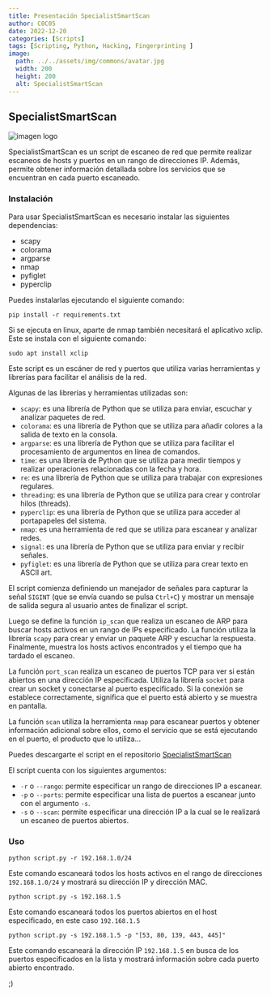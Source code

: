 ```yaml
---
title: Presentación SpecialistSmartScan
author: C0C05
date: 2022-12-20
categories: [Scripts]
tags: [Scripting, Python, Hacking, Fingerprinting ]
image:
  path: ../../assets/img/commons/avatar.jpg
  width: 200
  height: 200
  alt: SpecialistSmartScan
---
```

## SpecialistSmartScan ##

![imagen logo](../../assets/img/commons/Specialist.JPG)

SpecialistSmartScan es un script de escaneo de red que permite realizar escaneos de hosts y puertos en un rango de direcciones IP. Además, permite obtener información detallada sobre los servicios que se encuentran en cada puerto escaneado.

### Instalación

Para usar SpecialistSmartScan es necesario instalar las siguientes dependencias:

* scapy
* colorama
* argparse
* nmap
* pyfiglet
* pyperclip

Puedes instalarlas ejecutando el siguiente comando:

```pip install -r requirements.txt```

Si se ejecuta en linux, aparte de nmap también necesitará el aplicativo xclip. Este se instala con el siguiente comando:

```sudo apt install xclip```

Este script es un escáner de red y puertos que utiliza varias herramientas y librerías para facilitar el análisis de la red. 

Algunas de las librerías y herramientas utilizadas son:
- `scapy`: es una librería de Python que se utiliza para enviar, escuchar y analizar paquetes de red. 
- `colorama`: es una librería de Python que se utiliza para añadir colores a la salida de texto en la consola.
- `argparse`: es una librería de Python que se utiliza para facilitar el procesamiento de argumentos en línea de comandos.
- `time`: es una librería de Python que se utiliza para medir tiempos y realizar operaciones relacionadas con la fecha y hora.
- `re`: es una librería de Python que se utiliza para trabajar con expresiones regulares.
- `threading`: es una librería de Python que se utiliza para crear y controlar hilos (threads).
- `pyperclip`: es una librería de Python que se utiliza para acceder al portapapeles del sistema.
- `nmap`: es una herramienta de red que se utiliza para escanear y analizar redes.
- `signal`: es una librería de Python que se utiliza para enviar y recibir señales.
- `pyfiglet`: es una librería de Python que se utiliza para crear texto en ASCII art.

El script comienza definiendo un manejador de señales para capturar la señal `SIGINT` (que se envía cuando se pulsa `Ctrl+C`) y mostrar un mensaje de salida segura al usuario antes de finalizar el script.

Luego se define la función `ip_scan` que realiza un escaneo de ARP para buscar hosts activos en un rango de IPs especificado. La función utiliza la librería `scapy` para crear y enviar un paquete ARP y escuchar la respuesta. Finalmente, muestra los hosts activos encontrados y el tiempo que ha tardado el escaneo.

La función `port_scan` realiza un escaneo de puertos TCP para ver si están abiertos en una dirección IP especificada. Utiliza la librería `socket` para crear un socket y conectarse al puerto especificado. Si la conexión se establece correctamente, significa que el puerto está abierto y se muestra en pantalla.

La función `scan` utiliza la herramienta `nmap` para escanear puertos y obtener información adicional sobre ellos, como el servicio que se está ejecutando en el puerto, el producto que lo utiliza...

Puedes descargarte el script en el repositorio [SpecialistSmartScan](https://github.com/C0C05/SpecialistSmartScan)


El script cuenta con los siguientes argumentos:

- `-r` o `--rango`: permite especificar un rango de direcciones IP a escanear.
- `-p` o `--ports`: permite especificar una lista de puertos a escanear junto con el argumento `-s`.
- `-s` o `--scan`: permite especificar una dirección IP a la cual se le realizará un escaneo de puertos abiertos.

### Uso

```python script.py -r 192.168.1.0/24```

Este comando escaneará todos los hosts activos en el rango de direcciones `192.168.1.0/24` y mostrará su dirección IP y dirección MAC.

```python script.py -s 192.168.1.5```

Este comando escaneará todos los puertos abiertos en el host especificado, en este caso `192.168.1.5`

```python script.py -s 192.168.1.5 -p "[53, 80, 139, 443, 445]"```

Este comando escaneará la dirección IP `192.168.1.5` en busca de los puertos especificados en la lista y mostrará información sobre cada puerto abierto encontrado.

;)
